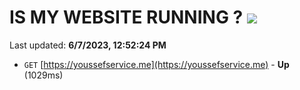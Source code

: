 # IS MY WEBSITE RUNNING ? [![](https://img.shields.io/static/v1?label=Sponsor&message=%E2%9D%A4&logo=GitHub&color=%23fe8e86)](https://github.com/sponsors/<username>)

Last updated: **6/7/2023, 12:52:24 PM**

- `GET` [https://youssefservice.me](https://youssefservice.me) - **Up** (1029ms)
